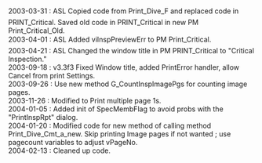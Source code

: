 2003-03-31 : ASL Copied code from Print_Dive_F and replaced code in PRINT_Critical. Saved old code in PRINT_Critical in new PM Print_Critical_Old.  2003-04-01 : ASL  Added  viInspPreviewErr to PM Print_Critical.   2003-04-21 : ASL Changed the window title in PM PRINT_Critical to "Critical Inspection."   2003-09-18 : v3.3f3 Fixed Window title, added PrintError handler, allow Cancel from print Settings.  2003-09-26 : Use new method G_CountInspImagePgs for counting image pages.  2003-11-26 : Modified to Print multiple page 1s.  2004-01-05 : Added init of SpecMembFlag to avoid probs with the "PrintInspRpt" dialog.  2004-01-20 : Modified code for new method of calling method Print_Dive_Cmt_a_new.  Skip printing Image pages if not wanted ; use pagecount variables to adjust vPageNo.  2004-02-13 : Cleaned up code.